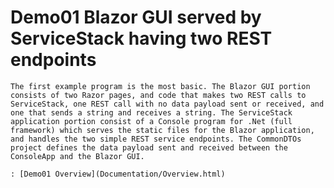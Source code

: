 # Demo01 Blazor GUI served by ServiceStack having two REST endpoints

    The first example program is the most basic. The Blazor GUI portion consists of two Razor pages, and code that makes two REST calls to ServiceStack, one REST call with no data payload sent or received, and one that sends a string and receives a string. The ServiceStack application portion consist of a Console program for .Net (full framework) which serves the static files for the Blazor application, and handles the two simple REST service endpoints. The CommonDTOs project defines the data payload sent and received between the ConsoleApp and the Blazor GUI.
	
	: [Demo01 Overview](Documentation/Overview.html)